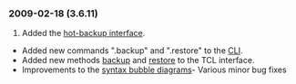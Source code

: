 ### 2009\-02\-18 (3\.6\.11\)

1. Added the [hot\-backup interface](c3ref/backup_finish.html#sqlite3backupinit).
- Added new commands ".backup" and ".restore" to the [CLI](cli.html).
- Added new methods [backup](tclsqlite.html#backup) and
 [restore](tclsqlite.html#restore) to the TCL interface.
- Improvements to the [syntax bubble
 diagrams](syntaxdiagrams.html)- Various minor bug fixes




